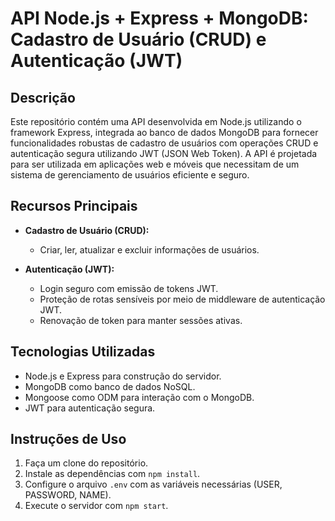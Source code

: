 # API Node.js + Express + MongoDB: Cadastro de Usuário (CRUD) e Autenticação (JWT)

## Descrição

Este repositório contém uma API desenvolvida em Node.js utilizando o framework Express, integrada ao banco de dados MongoDB para fornecer funcionalidades robustas de cadastro de usuários com operações CRUD e autenticação segura utilizando JWT (JSON Web Token). A API é projetada para ser utilizada em aplicações web e móveis que necessitam de um sistema de gerenciamento de usuários eficiente e seguro.

## Recursos Principais

- **Cadastro de Usuário (CRUD):**
  - Criar, ler, atualizar e excluir informações de usuários.

- **Autenticação (JWT):**
  - Login seguro com emissão de tokens JWT.
  - Proteção de rotas sensíveis por meio de middleware de autenticação JWT.
  - Renovação de token para manter sessões ativas.

## Tecnologias Utilizadas

- Node.js e Express para construção do servidor.
- MongoDB como banco de dados NoSQL.
- Mongoose como ODM para interação com o MongoDB.
- JWT para autenticação segura.

## Instruções de Uso

1. Faça um clone do repositório.
2. Instale as dependências com `npm install`.
3. Configure o arquivo `.env` com as variáveis necessárias (USER, PASSWORD, NAME).
4. Execute o servidor com `npm start`.